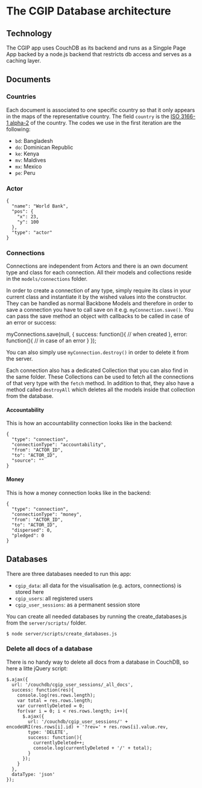 # The CGIP Database architecture

## Technology

The CGIP app uses CouchDB as its backend and runs as a Singple Page App backed by a node.js backend that restricts db access and serves as a caching layer.

## Documents

### Countries

Each document is associated to one specific country so that it only appears in the maps of the representative country. The field `country` is the [ISO 3166-1 alpha-2](http://en.wikipedia.org/wiki/ISO_3166-1_alpha-2#Officially_assigned_code_elements) of the country. The codes we use in the first iteration are the following:

- `bd`: Bangladesh
- `do`: Dominican Republic
- `ke`: Kenya
- `mv`: Maldives
- `mx`: Mexico
- `pe`: Peru

### Actor

    {
      "name": "World Bank",
      "pos": {
        "x": 23,
        "y": 100
      },
      "type": "actor"
    }

### Connections

Connections are independent from Actors and there is an own document type and class for each connection. All their models and collections reside in the `models/connections` folder.

In order to create a connection of any type, simply require its class in your current class and instantiate it by the wished values into the constructor. They can be handled as normal Backbone Models and therefore in order to save a connection you have to call save on it e.g. `myConnection.save()`. You can pass the save method an object with callbacks to be called in case of an error or success:

  myConnections.save(null, {
    success: function(){
      // when created
    },
    error: function(){
      // in case of an error
    }
  });
  
You can also simply use `myConnection.destroy()` in order to delete it from the server.

Each connection also has a dedicated Collection that you can also find in the same folder. These Collections can be used to fetch all the connections of that very type with the `fetch` method. In addition to that, they also have a method called `destroyAll` which deletes all the models inside that collection from the database.

#### Accountability

This is how an accountability connection looks like in the backend:

    {
      "type": "connection",
      "connectionType": "accountability",
      "from": "ACTOR_ID",
      "to": "ACTOR_ID",
      "source": ""
    }

#### Money

This is how a money connection looks like in the backend:

    {
      "type": "connection",
      "connectionType": "money",
      "from": "ACTOR_ID",
      "to": "ACTOR_ID",
      "dispersed": 0,
      "pledged": 0
    }

## Databases

There are three databases needed to run this app:

- `cgip_data`: all data for the visualisation (e.g. actors, connections) is stored here
- `cgip_users`: all registered users
- `cgip_user_sessions`: as a permanent session store

You can create all needed databases by running the create_databases.js from the `server/scripts/` folder. 

`$ node server/scripts/create_databases.js`

### Delete all docs of a database

There is no handy way to delete all docs from a database in CouchDB, so here a litte jQuery script:

    $.ajax({
      url: '/couchdb/cgip_user_sessions/_all_docs', 
      success: function(res){
        console.log(res.rows.length);
        var total = res.rows.length;
        var currentlyDeleted = 0;
        for(var i = 0; i < res.rows.length; i++){
          $.ajax({ 
            url: '/couchdb/cgip_user_sessions/' + encodeURI(res.rows[i].id) + '?rev=' + res.rows[i].value.rev,
            type: 'DELETE',
            success: function(){
              currentlyDeleted++;
              console.log(currentlyDeleted + '/' + total);
            }
          });
        }
      },
      dataType: 'json'
    });